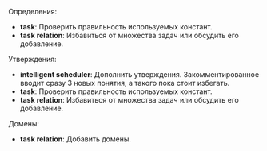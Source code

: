 Определения:
- **task**: Проверить правильность используемых констант.
- **task relation**: Избавиться от множества задач или обсудить его добавление.

Утверждения:
- **intelligent scheduler**: Дополнить утверждения. Закомментированное вводит сразу 3 новых понятия, а такого пока стоит избегать.
- **task**: Проверить правильность используемых констант.
- **task relation**: Избавиться от множества задач или обсудить его добавление.

Домены:
- **task relation**: Добавить домены.
    
